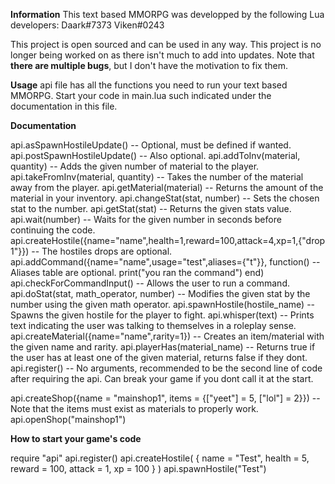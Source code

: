 **Information**
This text based MMORPG was developped by the following Lua developers: 
Daark#7373
Viken#0243

This project is open sourced and can be used in any way. This project is no longer being worked on as there isn't much to add into updates. Note that **there are multiple bugs**, but I don't have the motivation to fix them.


**Usage**
api file has all the functions you need to run your text based MMORPG. Start your code in main.lua such indicated under the documentation in this file.


**Documentation**

api.asSpawnHostileUpdate() -- Optional, must be defined if wanted.
api.postSpawnHostileUpdate() -- Also optional.
api.addToInv(material, quantity) -- Adds the given number of material to the player.
api.takeFromInv(material, quantity) -- Takes the number of the material away from the player.
api.getMaterial(material) -- Returns the amount of the material in your inventory.
api.changeStat(stat, number) -- Sets the chosen stat to the number.
api.getStat(stat) -- Returns the given stats value.
api.wait(number) -- Waits for the given number in seconds before continuing the code.
api.createHostile({name="name",health=1,reward=100,attack=4,xp=1,{"drop 1"}}) -- The hostiles drops are optional.
api.addCommand({name="name",usage="test",aliases={"t"}}, function() -- Aliases table are optional.
  print("you ran the command")
end)
api.checkForCommandInput() -- Allows the user to run a command.
api.doStat(stat, math_operator, number) -- Modifies the given stat by the number using the given math operator.
api.spawnHostile(hostile_name) -- Spawns the given hostile for the player to fight.
api.whisper(text) -- Prints text indicating the user was talking to themselves in a roleplay sense.
api.createMaterial({name="name",rarity=1}) -- Creates an item/material with the given name and rarity.
api.playerHas(material_name) -- Returns true if the user has at least one of the given material, returns false if they dont.
api.register() -- No arguments, recommended to be the second line of code after requiring the api. Can break your game if you dont call it at the start.

api.createShop({name = "mainshop1", items = {["yeet"] = 5, ["lol"] = 2}}) -- Note that the items must exist as materials to properly work.
api.openShop("mainshop1")



**How to start your game's code**

require "api"
api.register()
api.createHostile(
    {
        name = "Test",
        health = 5,
        reward = 100,
        attack = 1,
        xp = 100
    }
)
api.spawnHostile("Test")
